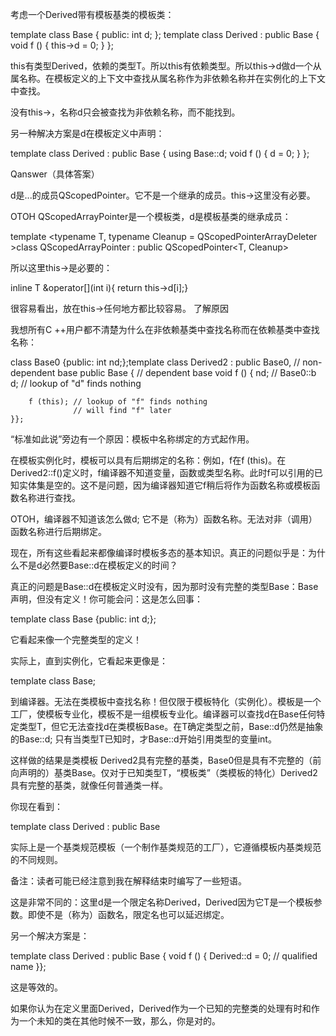 考虑一个Derived带有模板基类的模板类：

template <typename T>class Base
 {
   public:
    int d;
};
template <typename T>class Derived : public Base<T>
 {
    void f () 
   {
        this->d = 0;
    }
};

this有类型Derived<T>，依赖的类型T。所以this有依赖类型。所以this->d做d一个从属名称。在模板定义的上下文中查找从属名称作为非依赖名称并在实例化的上下文中查找。

没有this->，名称d只会被查找为非依赖名称，而不能找到。

另一种解决方案是d在模板定义中声明：

template <typename T>class Derived : public Base<T> 
{
    using Base::d;
    void f () {
        d = 0;
    }
};

Qanswer（具体答案）

d是...的成员QScopedPointer。它不是一个继承的成员。this->这里没有必要。

OTOH QScopedArrayPointer是一个模板类，d是模板基类的继承成员：

template <typename T, typename Cleanup = QScopedPointerArrayDeleter<T> >class QScopedArrayPointer : public QScopedPointer<T, Cleanup>

所以这里this->是必要的：

inline T &operator[](int i){
    return this->d[i];}

很容易看出，放在this->任何地方都比较容易。
了解原因

我想所有C ++用户都不清楚为什么在非依赖基类中查找名称而在依赖基类中查找名称：

class Base0 {public:
    int nd;};template <typename T>class Derived2 : 
        public Base0, // non-dependent base
        public Base<T> { // dependent base
    void f () {
        nd; // Base0::b
        d; // lookup of "d" finds nothing

        f (this); // lookup of "f" finds nothing
                  // will find "f" later
    }};

“标准如此说”旁边有一个原因：模板中名称绑定的方式起作用。

在模板实例化时，模板可以具有后期绑定的名称：例如，f在f (this)。在Derived2::f()定义时，f编译器不知道变量，函数或类型名称。此时f可以引用的已知实体集是空的。这不是问题，因为编译器知道它f稍后将作为函数名称或模板函数名称进行查找。

OTOH，编译器不知道该怎么做d; 它不是（称为）函数名称。无法对非（调用）函数名称进行后期绑定。

现在，所有这些看起来都像编译时模板多态的基本知识。真正的问题似乎是：为什么不是d必然要Base<T>::d在模板定义的时间？

真正的问题是Base<T>::d在模板定义时没有，因为那时没有完整的类型Base<T>：Base<T>声明，但没有定义！你可能会问：这是怎么回事：

template <typename T>class Base {public:
    int d;};

它看起来像一个完整类型的定义！

实际上，直到实例化，它看起来更像是：

template <typename T>class Base;

到编译器。无法在类模板中查找名称！但仅限于模板特化（实例化）。模板是一个工厂，使模板专业化，模板不是一组模板专业化。编译器可以查找d在Base<T>任何特定类型T，但它无法查找d在类模板Base。在T确定类型之前，Base<T>::d仍然是抽象的Base<T>::d; 只有当类型T已知时，才Base<T>::d开始引用类型的变量int。

这样做的结果是类模板 Derived2具有完整的基类，Base0但是具有不完整的（前向声明的）基类Base。仅对于已知类型T，“模板类”（类模板的特化）Derived2<T>具有完整的基类，就像任何普通类一样。

你现在看到：

template <typename T>class Derived : public Base<T>

实际上是一个基类规范模板（一个制作基类规范的工厂），它遵循模板内基类规范的不同规则。

备注：读者可能已经注意到我在解释结束时编写了一些短语。

这是非常不同的：这里d是一个限定名称Derived<T>，Derived<T>因为它T是一个模板参数。即使不是（称为）函数名，限定名也可以延迟绑定。

另一个解决方案是：

template <typename T>class Derived : public Base<T> {
    void f () {
        Derived::d = 0; // qualified name
    }};

这是等效的。

如果你认为在定义里面Derived<T>，Derived<T>作为一个已知的完整类的处理有时和作为一个未知的类在其他时候不一致，那么，你是对的。